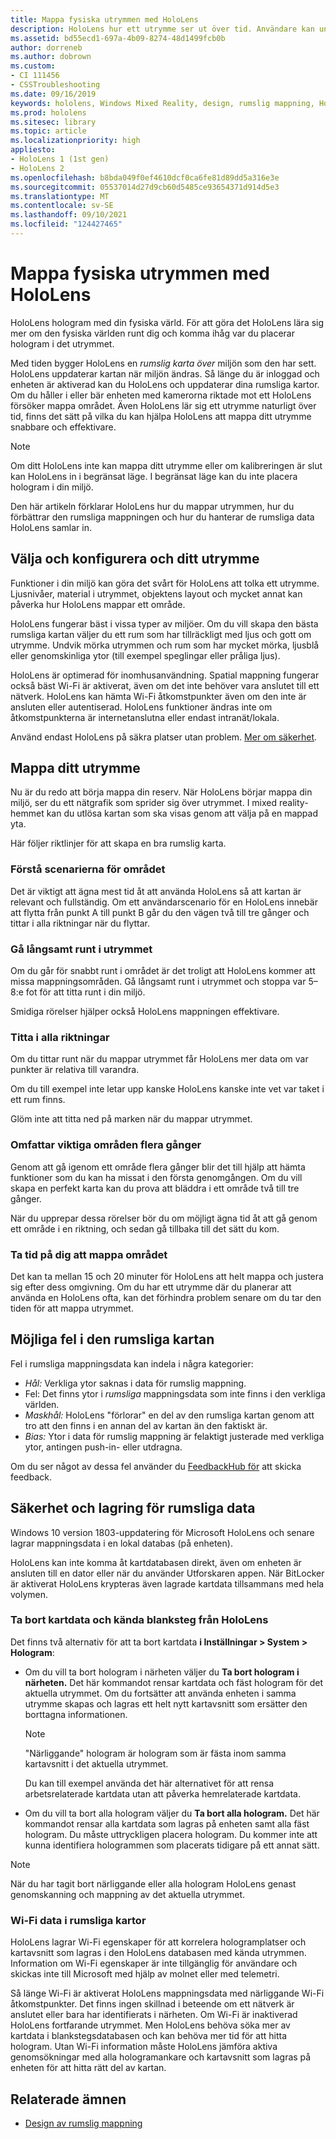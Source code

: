 ```yaml
---
title: Mappa fysiska utrymmen med HoloLens
description: HoloLens hur ett utrymme ser ut över tid. Användare kan underlätta den här processen genom att flytta HoloLens på vissa sätt genom utrymmet.
ms.assetid: bd55ecd1-697a-4b09-8274-48d1499fcb0b
author: dorreneb
ms.author: dobrown
ms.custom:
- CI 111456
- CSSTroubleshooting
ms.date: 09/16/2019
keywords: hololens, Windows Mixed Reality, design, rumslig mappning, HoloLens, ytrekonstruktion, nät, huvudspårning, mappning
ms.prod: hololens
ms.sitesec: library
ms.topic: article
ms.localizationpriority: high
appliesto:
- HoloLens 1 (1st gen)
- HoloLens 2
ms.openlocfilehash: b8bda049f0ef4610dcf0ca6fe81d89dd5a316e3e
ms.sourcegitcommit: 05537014d27d9cb60d5485ce93654371d914d5e3
ms.translationtype: MT
ms.contentlocale: sv-SE
ms.lasthandoff: 09/10/2021
ms.locfileid: "124427465"
---
```

# <a name="map-physical-spaces-with-hololens"></a>Mappa fysiska utrymmen med HoloLens

HoloLens hologram med din fysiska värld. För att göra det HoloLens lära sig mer om den fysiska världen runt dig och komma ihåg var du placerar hologram i det utrymmet.

Med tiden bygger HoloLens en *rumslig karta över* miljön som den har sett.  HoloLens uppdaterar kartan när miljön ändras. Så länge du är inloggad och enheten är aktiverad kan du HoloLens och uppdaterar dina rumsliga kartor. Om du håller i eller bär enheten med kamerorna riktade mot ett HoloLens försöker mappa området. Även HoloLens lär sig ett utrymme naturligt över tid, finns det sätt på vilka du kan hjälpa HoloLens att mappa ditt utrymme snabbare och effektivare.  

> [!NOTE]
> Om ditt HoloLens inte kan mappa ditt utrymme eller om kalibreringen är slut kan HoloLens in i begränsat läge. I begränsat läge kan du inte placera hologram i din miljö.

Den här artikeln förklarar HoloLens hur du mappar utrymmen, hur du förbättrar den rumsliga mappningen och hur du hanterar de rumsliga data HoloLens samlar in.

## <a name="choosing-and-setting-up-and-your-space"></a>Välja och konfigurera och ditt utrymme

Funktioner i din miljö kan göra det svårt för HoloLens att tolka ett utrymme. Ljusnivåer, material i utrymmet, objektens layout och mycket annat kan påverka hur HoloLens mappar ett område.

HoloLens fungerar bäst i vissa typer av miljöer. Om du vill skapa den bästa rumsliga kartan väljer du ett rum som har tillräckligt med ljus och gott om utrymme. Undvik mörka utrymmen och rum som har mycket mörka, ljusblå eller genomskinliga ytor (till exempel speglingar eller pråliga ljus).

HoloLens är optimerad för inomhusanvändning. Spatial mappning fungerar också bäst Wi-Fi är aktiverat, även om det inte behöver vara anslutet till ett nätverk. HoloLens kan hämta Wi-Fi åtkomstpunkter även om den inte är ansluten eller autentiserad. HoloLens funktioner ändras inte om åtkomstpunkterna är internetanslutna eller endast intranät/lokala.

Använd endast HoloLens på säkra platser utan problem. [Mer om säkerhet](https://support.microsoft.com/help/4023454/safety-information).

## <a name="mapping-your-space"></a>Mappa ditt utrymme

Nu är du redo att börja mappa din reserv.  När HoloLens börjar mappa din miljö, ser du ett nätgrafik som sprider sig över utrymmet.  I mixed reality-hemmet kan du utlösa kartan som ska visas genom att välja på en mappad yta.

Här följer riktlinjer för att skapa en bra rumslig karta.

### <a name="understand-the-scenarios-for-the-area"></a>Förstå scenarierna för området

Det är viktigt att ägna mest tid åt att använda HoloLens så att kartan är relevant och fullständig. Om ett användarscenario för en HoloLens innebär att flytta från punkt A till punkt B går du den vägen två till tre gånger och tittar i alla riktningar när du flyttar.  

### <a name="walk-slowly-around-the-space"></a>Gå långsamt runt i utrymmet

Om du går för snabbt runt i området är det troligt att HoloLens kommer att missa mappningsområden. Gå långsamt runt i utrymmet och stoppa var 5–8:e fot för att titta runt i din miljö.  

Smidiga rörelser hjälper också HoloLens mappningen effektivare.

### <a name="look-in-all-directions"></a>Titta i alla riktningar

Om du tittar runt när du mappar utrymmet får HoloLens mer data om var punkter är relativa till varandra.  

Om du till exempel inte letar upp kanske HoloLens kanske inte vet var taket i ett rum finns.  

Glöm inte att titta ned på marken när du mappar utrymmet.

### <a name="cover-key-areas-multiple-times"></a>Omfattar viktiga områden flera gånger

Genom att gå igenom ett område flera gånger blir det till hjälp att hämta funktioner som du kan ha missat i den första genomgången. Om du vill skapa en perfekt karta kan du prova att bläddra i ett område två till tre gånger.

När du upprepar dessa rörelser bör du om möjligt ägna tid åt att gå genom ett område i en riktning, och sedan gå tillbaka till det sätt du kom.

### <a name="take-your-time-mapping-the-area"></a>Ta tid på dig att mappa området

Det kan ta mellan 15 och 20 minuter för HoloLens att helt mappa och justera sig efter dess omgivning. Om du har ett utrymme där du planerar att använda en HoloLens ofta, kan det förhindra problem senare om du tar den tiden för att mappa utrymmet.  

## <a name="possible-errors-in-the-spatial-map"></a>Möjliga fel i den rumsliga kartan

Fel i rumsliga mappningsdata kan indela i några kategorier:

- *Hål:* Verkliga ytor saknas i data för rumslig mappning.
- Fel: Det finns ytor i *rumsliga* mappningsdata som inte finns i den verkliga världen.
- *Maskhål:* HoloLens "förlorar" en del av den rumsliga kartan genom att tro att den finns i en annan del av kartan än den faktiskt är.
- *Bias:* Ytor i data för rumslig mappning är felaktigt justerade med verkliga ytor, antingen push-in- eller utdragna.

Om du ser något av dessa fel använder du [FeedbackHub för](hololens-feedback.md) att skicka feedback.

## <a name="security-and-storage-for-spatial-data"></a>Säkerhet och lagring för rumsliga data

Windows 10 version 1803-uppdatering för Microsoft HoloLens och senare lagrar mappningsdata i en lokal databas (på enheten).

HoloLens kan inte komma åt kartdatabasen direkt, även om enheten är ansluten till en dator eller när du använder Utforskaren appen. När BitLocker är aktiverat HoloLens krypteras även lagrade kartdata tillsammans med hela volymen.

### <a name="remove-map-data-and-known-spaces-from-hololens"></a>Ta bort kartdata och kända blanksteg från HoloLens

Det finns två alternativ för att ta bort kartdata **i Inställningar > System > Hologram**:

- Om du vill ta bort hologram i närheten väljer du **Ta bort hologram i närheten.** Det här kommandot rensar kartdata och fäst hologram för det aktuella utrymmet. Om du fortsätter att använda enheten i samma utrymme skapas och lagras ett helt nytt kartavsnitt som ersätter den borttagna informationen.

   > [!NOTE]
   > "Närliggande" hologram är hologram som är fästa inom samma kartavsnitt i det aktuella utrymmet.

   Du kan till exempel använda det här alternativet för att rensa arbetsrelaterade kartdata utan att påverka hemrelaterade kartdata.

- Om du vill ta bort alla hologram väljer du **Ta bort alla hologram.** Det här kommandot rensar alla kartdata som lagras på enheten samt alla fäst hologram. Du måste uttryckligen placera hologram. Du kommer inte att kunna identifiera hologrammen som placerats tidigare på ett annat sätt.

> [!NOTE]
> När du har tagit bort närliggande eller alla hologram HoloLens genast genomskanning och mappning av det aktuella utrymmet.

### <a name="wi-fi-data-in-spatial-maps"></a>Wi-Fi data i rumsliga kartor

HoloLens lagrar Wi-Fi egenskaper för att korrelera hologramplatser och kartavsnitt som lagras i den HoloLens databasen med kända utrymmen. Information om Wi-Fi egenskaper är inte tillgänglig för användare och skickas inte till Microsoft med hjälp av molnet eller med telemetri.

Så länge Wi-Fi är aktiverat HoloLens mappningsdata med närliggande Wi-Fi åtkomstpunkter. Det finns ingen skillnad i beteende om ett nätverk är anslutet eller bara har identifierats i närheten. Om Wi-Fi är inaktiverad HoloLens fortfarande utrymmet. Men HoloLens behöva söka mer av kartdata i blankstegsdatabasen och kan behöva mer tid för att hitta hologram. Utan Wi-Fi information måste HoloLens jämföra aktiva genomsökningar med alla hologramankare och kartavsnitt som lagras på enheten för att hitta rätt del av kartan.

## <a name="related-topics"></a>Relaterade ämnen

- [Design av rumslig mappning](/windows/mixed-reality/spatial-mapping)
